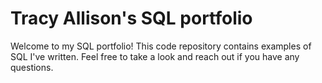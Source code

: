 # Tracy Allison's SQL portfolio
Welcome to my SQL portfolio! This code repository contains examples of SQL I've written. Feel free to take a look and reach out if you have any questions.
